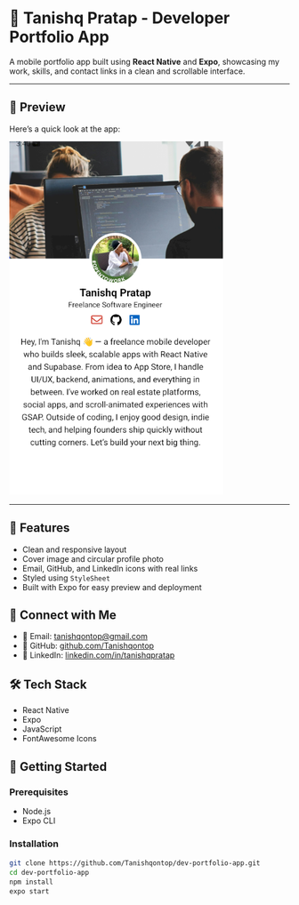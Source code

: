 # 📱 Tanishq Pratap - Developer Portfolio App

A mobile portfolio app built using **React Native** and **Expo**, showcasing my work, skills, and contact links in a clean and scrollable interface.

---

## 📸 Preview

Here’s a quick look at the app:

![App Screenshot](./screenshots/portfolio-preview.png)

---

## 🚀 Features

- Clean and responsive layout
- Cover image and circular profile photo
- Email, GitHub, and LinkedIn icons with real links
- Styled using `StyleSheet`
- Built with Expo for easy preview and deployment

## 🔗 Connect with Me

- 📧 Email: [tanishqontop@gmail.com](mailto:tanishqontop@gmail.com)
- 🐙 GitHub: [github.com/Tanishqontop](https://github.com/Tanishqontop)
- 💼 LinkedIn: [linkedin.com/in/tanishqpratap](https://linkedin.com/in/tanishqpratap)

## 🛠️ Tech Stack

- React Native
- Expo
- JavaScript
- FontAwesome Icons

## 🧪 Getting Started

### Prerequisites

- Node.js
- Expo CLI

### Installation

```bash
git clone https://github.com/Tanishqontop/dev-portfolio-app.git
cd dev-portfolio-app
npm install
expo start
